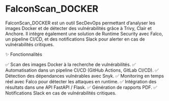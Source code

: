 # FalconScan_DOCKER

FalconScan_DOCKER est un outil SecDevOps permettant d’analyser les images Docker et de détecter des vulnérabilités grâce à Trivy, Clair et Anchore. Il intègre également une solution de Runtime Security avec Falco, un pipeline CI/CD, et des notifications Slack pour alerter en cas de vulnérabilités critiques.

✨ Fonctionnalités

✅ Scan des images Docker à la recherche de vulnérabilités.
✅ Automatisation dans un pipeline CI/CD (GitHub Actions, GitLab CI/CD).
✅ Détection des dépendances vulnérables avec Snyk.
✅ Monitoring en temps réel avec Falco pour détecter les attaques en runtime.
✅ Intégration des résultats dans une API FastAPI / Flask.
✅ Génération de rapports PDF.
✅ Notifications Slack en cas de vulnérabilités critiques.




